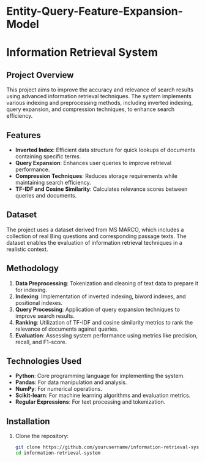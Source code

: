 # Entity-Query-Feature-Expansion-Model

# Information Retrieval System

## Project Overview
This project aims to improve the accuracy and relevance of search results using advanced information retrieval techniques. The system implements various indexing and preprocessing methods, including inverted indexing, query expansion, and compression techniques, to enhance search efficiency.

## Features
- **Inverted Index**: Efficient data structure for quick lookups of documents containing specific terms.
- **Query Expansion**: Enhances user queries to improve retrieval performance.
- **Compression Techniques**: Reduces storage requirements while maintaining search efficiency.
- **TF-IDF and Cosine Similarity**: Calculates relevance scores between queries and documents.

## Dataset
The project uses a dataset derived from MS MARCO, which includes a collection of real Bing questions and corresponding passage texts. The dataset enables the evaluation of information retrieval techniques in a realistic context.

## Methodology
1. **Data Preprocessing**: Tokenization and cleaning of text data to prepare it for indexing.
2. **Indexing**: Implementation of inverted indexing, biword indexes, and positional indexes.
3. **Query Processing**: Application of query expansion techniques to improve search results.
4. **Ranking**: Utilization of TF-IDF and cosine similarity metrics to rank the relevance of documents against queries.
5. **Evaluation**: Assessing system performance using metrics like precision, recall, and F1-score.

## Technologies Used
- **Python**: Core programming language for implementing the system.
- **Pandas**: For data manipulation and analysis.
- **NumPy**: For numerical operations.
- **Scikit-learn**: For machine learning algorithms and evaluation metrics.
- **Regular Expressions**: For text processing and tokenization.

## Installation
1. Clone the repository:
   ```bash
   git clone https://github.com/yourusername/information-retrieval-system.git
   cd information-retrieval-system
